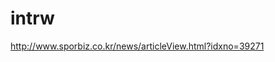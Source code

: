 # intrw                                                             
http://www.sporbiz.co.kr/news/articleView.html?idxno=39271
